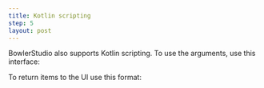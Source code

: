 ```yaml
---
title: Kotlin scripting
step: 5
layout: post
---
```


BowlerStudio also supports Kotlin scripting. To use the arguments, use this interface: 

<script src="https://gist.github.com/madhephaestus/23fa2a0ffb4b61bf8c70ff8335972e3e.js"></script>

To return items to the UI use this format:

<script src="https://gist.github.com/madhephaestus/cc889f5408b241d54762abb11a9008ce.js"></script>